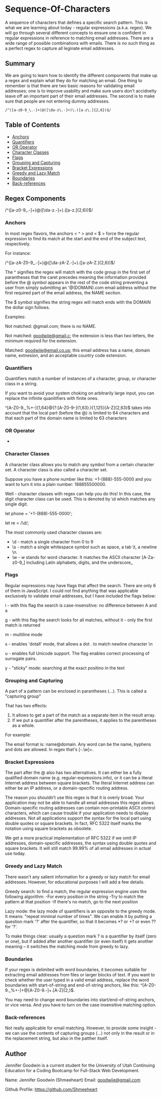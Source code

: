 # Sequence-Of-Characters

A sequence of characters that defines a specific search pattern. This is what we are learning about today - regular expressions (a.k.a. regex). We will go through several different concepts to ensure one is confident in regular expressions in reference to matching email addresses. There are a wide range of possible combinations with emails. There is no such thing as a perfect regex to capture all leginate email addresses.

## Summary

We are going to learn how to identify the different components that make up a regex and explain what they do for matching an email. One thing to remember is that there are two basic reasons for validating email addresses; one is to improve usability and make sure users don't accidnelty leave off an important part of their email addresses. The second is to make sure that people are not entering dummy addresses.

`/^([a-z0-9_\.-]+)@([\da-z\.-]+)\.([a-z\.]{2,6})$/`

## Table of Contents

- [Anchors](#anchors)
- [Quantifiers](#quantifiers)
- [OR Operator](#or-operator)
- [Character Classes](#character-classes)
- [Flags](#flags)
- [Grouping and Capturing](#grouping-and-capturing)
- [Bracket Expressions](#bracket-expressions)
- [Greedy and Lazy Match](#greedy-and-lazy-match)
- [Boundaries](#boundaries)
- [Back-references](#back-references)

## Regex Components

/^([a-z0-9_\.-]+)@([\da-z\.-]+)\.([a-z\.]{2,6})$/

### Anchors

In most regex flavors, the anchors < ^ > and < $ > force the regular expression to find its match at the start and the end of the subject text, respectively.

For instance:

/^([a-zA-Z0-9_.-]+)@([\da-zA-Z.-]+).([a-zA-Z.]{2,6})$/

The ^ signifies the regex will match with the code group in the first set of parantheses that the caret precedes meaning the information provided before the @ symbol appears in the rest of the code string preventing a user from simply submitting an '@(DOMAIN).com email address without the first required part of the email address, the NAME section.

The $ symbol signifies the string regex will match ends with the DOMAIN the dollar sign follows.

Examples:

Not matched: @gmail.com; there is no NAME.

Not matched: goodwije@gmail.c; the extension is less than two letters, the minimum required for the extension.

Matched: goodwije@email.co.us; this email address has a name, domain name, extnesion, and an acceptable country code extension.

### Quantifiers

Quantifiers match a number of instances of a character, group, or character class in a string.

If you want to avoid your system choking on arbitrarily large input, you can replace the infinite quanitifiers with finite ones.

^[A-Z0-9._%+-]{1,64}@(?:[A-Z0-9-]{1,63}\.){1,125}[A-Z]{2,63}$ takes into account that the local part (before the @) is limited to 64 characters and that each part of the domain name is limited to 63 characters

### OR Operator

-

### Character Classes

A character class allows you to match any symbol from a certain character set. A character class is also called a character set.

Suppose you have a phone number like this: +1-(888)-555-0000 and you want to turn it into a plain number: 188855500000.

Well - character classes with regex can help you do this! In this case, the digit character class can be used. This is denoted by \d which matches any single digit.

let phone = '+1-(888)-555-0000';

let re = /\d/;

The most commonly used character classes are:

- \d - match a single character from 0 to 9
- \s - match a single whitespace symbol such as space, a tab \t, a newline \n.
- \w - w stands for word character. It matches the ASCII character [A-Za-z0-9_] including Latin alphabets, digits, and the underscore\_

### Flags

Regular expressions may have flags that affect the search. There are only 6 of them in JavaScript. I could not find anything that was applicable exclusively to validate email addresses, but I have included the flags below:

i - with this flag the search is case-insensitive: no difference between A and a

g - with this flag the search looks for all matches, without it - only the first match is returned

m - multiline mode

s - enables 'dotall' mode, that allows a dot . to match newline character \n

u - enables full Unicode support. The flag enables correct processing of surrogate pairs.

y - "sticky" mode: searching at the exact positino in the text

### Grouping and Capturing

A part of a pattern can be enclosed in parantheses (...). This is called a "capturing group"

That has two effects:

1. It allows to get a part of the match as a separate item in the result array.
2. If we put a quantifier after the parentheses, it applies to the parentheses as a whole.

For example:

The email format is: name@domain. Any word can be the name, hyphens and dots are allowed. In regex that's [-.\w]+.

### Bracket Expressions

The part after the @ also has two alternatives. It can either be a fully qualified domain name (e.g. regular-expressions.info), or it can be a literal Internet address between square brackets. The literal Internet address can either be an IP address, or a domain-specific routing address.

The reason you shouldn’t use this regex is that it is overly broad. Your application may not be able to handle all email addresses this regex allows. Domain-specific routing addresses can contain non-printable ASCII control characters, which can cause trouble if your application needs to display addresses. Not all applications support the syntax for the local part using double quotes or square brackets. In fact, RFC 5322 itself marks the notation using square brackets as obsolete.

We get a more practical implementation of RFC 5322 if we omit IP addresses, domain-specific addresses, the syntax using double quotes and square brackets. It will still match 99.99% of all email addresses in actual use today.

### Greedy and Lazy Match

There wasn't any salient information for a greedy or lazy match for email addresses. However, for educational purposes I will add a few details.

Greedy search: to find a match, the regular expression engine uses the following algorithm:
-For every position in the string
-Try to match the pattern at that position
-If there's no match, go to the next position

Lazy mode: the lazy mode of quantifiers is an opposite to the greedy mode. It means: "repeat minimal number of times". We can enable it by putting a question mark '?' after the quantifier, so that it becomes \*? or +? or even ?? for '?'.

To make things clear: usually a question mark ? is a quantifier by itself (zero or one), but if added after another quantifier (or even itself) it gets another meaning – it switches the matching mode from greedy to lazy.

### Boundaries

If your regex is delimited with word boundaries, it becomes suitable for extracting email addresses from files or larger blocks of text. If you want to check whether the user typed in a valid email address, replace the word boundaries with start-of-string and end-of-string anchors, like this: ^[A-Z0-9._%+-]+@[A-Z0-9.-]+\.[A-Z]{2,}$.

You may need to change word boundaries into start/end-of-string anchors, or vice versa. And you have to turn on the case insensitive matching option.

### Back-references

Not really applicable for email matching. However, to provide some insight - we can use the contents of capturing groups (...) not only in the result or in the replacement string, but also in the patther itself.

## Author

Jennifer Goodwin is a current student for the University of Utah Continuing Education for a Coding Bootcamp for Full-Stack Web Development.

Name: Jennifer Goodwin (Shmeeheart)
Email: goodwije@gmail.com

Github Profile: https://github.com/Shmeeheart
